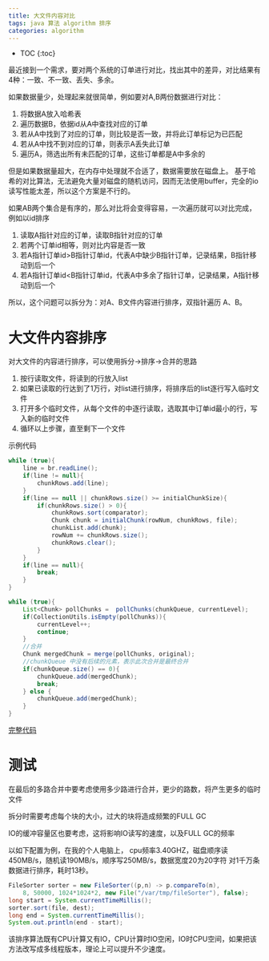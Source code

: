 ```yaml
---
title: 大文件内容对比
tags: java 算法 algorithm 排序
categories: algorithm
---
```


* TOC
{:toc}

最近接到一个需求，要对两个系统的订单进行对比，找出其中的差异，对比结果有4种：一致、不一致、丢失、多余。

如果数据量少，处理起来就很简单，例如要对A,B两份数据进行对比：
1. 将数据A放入哈希表
2. 遍历数据B，依据id从A中查找对应的订单
3. 若从A中找到了对应的订单，则比较是否一致，并将此订单标记为已匹配
4. 若从A中找不到对应的订单，则表示A丢失此订单
5. 遍历A，筛选出所有未匹配的订单，这些订单都是A中多余的
   
但是如果数据量超大，在内存中处理就不合适了，数据需要放在磁盘上。
基于哈希的对比算法，无法避免大量对磁盘的随机访问，因而无法使用buffer，完全的io读写性能太差，所以这个方案是不行的。

如果AB两个集合是有序的，那么对比将会变得容易，一次遍历就可以对比完成，例如以id排序
1. 读取A指针对应的订单，读取B指针对应的订单
2. 若两个订单id相等，则对比内容是否一致
3. 若A指针订单id>B指针订单id，代表A中缺少B指针订单，记录结果，B指针移动到后一个
4. 若A指针订单id<B指针订单id，代表A中多余了指针订单，记录结果，A指针移动到后一个
   
所以，这个问题可以拆分为：对A、B文件内容进行排序，双指针遍历 A、B。

# 大文件内容排序

对大文件的内容进行排序，可以使用拆分->排序->合并的思路
1. 按行读取文件，将读到的行放入list
2. 如果已读取的行达到了1万行，对list进行排序，将排序后的list逐行写入临时文件
3. 打开多个临时文件，从每个文件的中逐行读取，选取其中订单id最小的行，写入新的临时文件
4. 循环以上步骤，直至剩下一个文件

示例代码
 ~~~java
 while (true){
     line = br.readLine();
     if(line != null){
         chunkRows.add(line);
     }
     if(line == null || chunkRows.size() >= initialChunkSize){
         if(chunkRows.size() > 0){
             chunkRows.sort(comparator);
             Chunk chunk = initialChunk(rowNum, chunkRows, file);
             chunkList.add(chunk);
             rowNum += chunkRows.size();
             chunkRows.clear();
         }
     }
     if(line == null){
         break;
     }
 }
 ~~~ 
 
 ~~~java
 while (true){
     List<Chunk> pollChunks =  pollChunks(chunkQueue, currentLevel);
     if(CollectionUtils.isEmpty(pollChunks)){
         currentLevel++;
         continue;
     }
     //合并
     Chunk mergedChunk = merge(pollChunks, original);
     //chunkQueue 中没有后续的元素，表示此次合并是最终合并
     if(chunkQueue.size() == 0){
         chunkQueue.add(mergedChunk);
         break;
     } else {
         chunkQueue.add(mergedChunk);
     }
 }
 ~~~
 
 [完整代码](完整代码)  
    
[完整代码]:https://github.com/bit-ranger/architecture/blob/93c189b0cc69f41dc9b030f75c812388e2e20d61/core/src/main/java/com/rainyalley/architecture/core/arithmetic/sort/FileSorter.java


# 测试

在最后的多路合并中要考虑使用多少路进行合并，更少的路数，将产生更多的临时文件

拆分时需要考虑每个块的大小，过大的块将造成频繁的FULL GC

IO的缓冲容量区也要考虑，这将影响IO读写的速度，以及FULL GC的频率

以如下配置为例，在我的个人电脑上， 
cpu频率3.40GHZ，磁盘顺序读450MB/s，随机读190MB/s，顺序写250MB/s，数据宽度20为20字符
对1千万条数据进行排序，耗时13秒。

~~~java
FileSorter sorter = new FileSorter((p,n) -> p.compareTo(n),
    8, 50000, 1024*1024*2, new File("/var/tmp/fileSorter"), false);
long start = System.currentTimeMillis();
sorter.sort(file, dest);
long end = System.currentTimeMillis();
System.out.println(end - start);
~~~

该排序算法既有CPU计算又有IO，CPU计算时IO空闲，IO时CPU空间，如果把该方法改写成多线程版本，理论上可以提升不少速度。